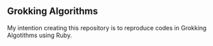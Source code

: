 ## Grokking Algorithms

My intention creating this repository is to reproduce codes in Grokking Algotithms using Ruby.
